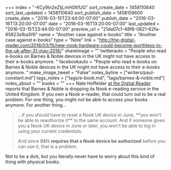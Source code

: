 +++
index = "-KCy9ln2eZIjLmH0XfUG"
sort_create_date = 1458110640
sort_last_updated = 1458110640
sort_publish_date = 1458159600
create_date = "2016-03-15T23:44:00-07:00"
publish_date = "2016-03-16T13:20:00-07:00"
date = "2016-03-16T13:20:00-07:00"
last_updated = "2016-03-15T23:44:00-07:00"
preview_url = "21da07c1-48f8-0621-62fa-65823a1ba5f6"
name = "Another case against e-books"
title = "Another case against e-books"
type = "Note"
link = "http://the-digital-reader.com/2016/03/15/new-nook-hardware-could-become-worthless-in-the-uk-after-31-may-2016/"
shareimage = ""
twitterauto = "People who read e-books on Barnes & Noble devices in the UK might not have access to their e-books anymore. "
facebookauto = "People who read e-books on Barnes & Noble devices in the UK might not have access to their e-books anymore. "
make_image_tweet = "False"
notes_byline = ["writers/paul-constant.md"]
tags_notes = ["tags/e-book.md", "tags/barnes-&amp;-noble.md"]
notes_about = ""
books = ""
+++
Nate Hoffelder [at the Digital Reader](http://the-digital-reader.com/2016/03/15/new-nook-hardware-could-become-worthless-in-the-uk-after-31-may-2016/) reports that Barnes & Noble is dropping its Nook e-reading service in the United Kingdom. If you own a Nook e-reader, that could turn out to be a real problem. For one thing, you might not be able to access your books anymore. For another thing...

<blockquote>...if you should have to reset a Nook UK device in June, **you won't be able to reauthorize it** to the same account. And if someone gives you a Nook UK device in June or later, you won't be able to log in using your current credentials.

And since B&N **requires that a Nook device be authorized** before you can use it, that is a problem.</blockquote>

Not to be a dick, but you literally never have to worry about this kind of thing with physical books.

